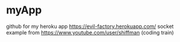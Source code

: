 # myApp
github for my heroku app 
https://evil-factory.herokuapp.com/ 
socket example from https://www.youtube.com/user/shiffman (coding train) 

